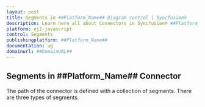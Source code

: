 ```yaml
---
layout: post
title: Segments in ##Platform_Name## Diagram control | Syncfusion®
description: Learn here all about Connectors in Syncfusion® ##Platform_Name## Diagram control of Syncfusion Essential® JS 2 and more.
platform: ej2-javascript
control: Segments 
publishingplatform: ##Platform_Name##
documentation: ug
domainurl: ##DomainURL##
---
```


## Segments in ##Platform_Name## Connector

The path of the connector is defined with a collection of segments. There are three types of segments.
